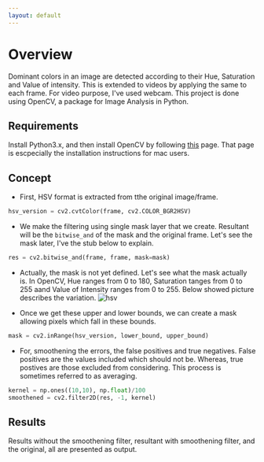 ```yaml
---
layout: default
---
```


# Overview
Dominant colors in an image are detected according to their Hue, Saturation and Value of intensity. This is extended to videos by applying the same to each frame. For video purpose, I've used webcam. This project is done using OpenCV, a package for Image Analysis in Python.

## Requirements
Install Python3.x, and then install OpenCV by following [this](https://www.codingforentrepreneurs.com/blog/install-opencv-3-for-python-on-mac/) page. That page is escpecially the installation instructions for mac users.

## Concept
*   First, HSV format is extracted from tthe original image/frame.
```python
hsv_version = cv2.cvtColor(frame, cv2.COLOR_BGR2HSV)
```

*   We make the filtering using single mask layer that we create. Resultant will be the `bitwise_and` of the mask and the original frame. Let's see the mask later, I've the stub below to explain.
```python
res = cv2.bitwise_and(frame, frame, mask=mask)
```

*   Actually, the mask is not yet defined. Let's see what the mask actually is. In OpenCV, Hue ranges from 0 to 180, Saturation tanges from 0 to 255 aand Value of Intensity ranges from 0 to 255. Below showed picture describes the variation.
![hsv](https://github.com/TejasReddy9/color_filtering/blob/master/hsv.png?raw=true)

*   Once we get these upper and lower bounds, we can create a mask allowing pixels which fall in these bounds.
```python
mask = cv2.inRange(hsv_version, lower_bound, upper_bound)
```
*   For, smoothening the errors, the false positives and true negatives. False positives are the values included which should not be. Whereas, true postives are those excluded from considering. This process is sometimes referred to as averaging.
```python
kernel = np.ones((10,10), np.float)/100
smoothened = cv2.filter2D(res, -1, kernel)
```

## Results
Results without the smoothening filter, resultant with smoothening filter, and the original, all are presented as output.
